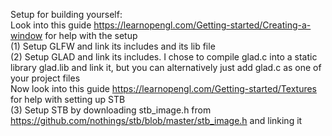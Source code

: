 Setup for building yourself:<br>
Look into this guide https://learnopengl.com/Getting-started/Creating-a-window for help with the setup<br>
(1) Setup GLFW and link its includes and its lib file<br>
(2) Setup GLAD and link its includes. I chose to compile glad.c into a static library glad.lib and link it, but you can alternatively just add glad.c as one of your project files<br>
Now look into this guide https://learnopengl.com/Getting-started/Textures for help with setting up STB<br>
(3) Setup STB by downloading stb_image.h from https://github.com/nothings/stb/blob/master/stb_image.h and linking it<br>
